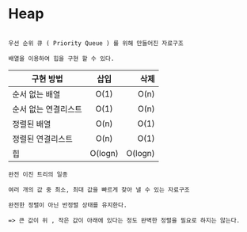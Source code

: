 # Heap

```

우선 순위 큐 ( Priority Queue ) 를 위해 만들어진 자료구조

배열을 이용하여 힙을 구현 할 수 있다.

```

| 구현 방법            |  삽입   |    삭제 |
| -------------------- | :-----: | ------: |
| 순서 없는 배열       |  O(1)   |    O(n) |
| 순서 없는 연결리스트 |  O(1)   |    O(n) |
| 정렬된 배열          |  O(n)   |    O(1) |
| 정렬된 연결리스트    |  O(n)   |    O(1) |
| 힙                   | O(logn) | O(logn) |

```
완전 이진 트리의 일종

여러 개의 값 중 최소, 최대 값을 빠르게 찾아 낼 수 있는 자료구조

완전한 정렬이 아닌 반정렬 상태를 유지한다.

=> 큰 값이 위 , 작은 값이 아래에 있다는 정도 완벽한 정렬을 필요로 하지는 않는다.
```
